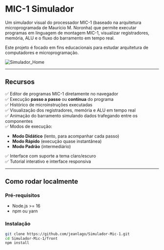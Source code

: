 # MIC-1 Simulador

Um simulador visual do processador MIC-1 (baseado na arquitetura microprogramada de Maurício M. Noronha) que permite executar programas em linguagem de montagem MIC-1, visualizar registradores, memória, ALU e o fluxo do barramento em tempo real.

Este projeto é focado em fins educacionais para estudar arquitetura de computadores e microprogramação.

![Simulador_Home](https://github.com/user-attachments/assets/a7c460e4-b3ba-4f35-8209-d33aa2ccef4f) <!-- coloque um gif ou imagem do seu simulador aqui -->

---

## Recursos

✅ Editor de programas MIC-1 diretamente no navegador  
✅ Execução **passo a passo** ou **contínua** do programa  
✅ Histórico de microinstruções executadas  
✅ Visualização dos registradores, memória e ALU em tempo real  
✅ Animação do barramento simulando dados trafegando entre os componentes  
✅ Modos de execução:
- **Modo Didático** (lento, para acompanhar cada passo)
- **Modo Rápido** (execução quase instantânea)
- **Modo Padrão** (intermediário)

✅ Interface com suporte a tema claro/escuro  
✅ Tutorial interativo e interface responsiva

---

## Como rodar localmente

### Pré-requisitos ##

- Node.js >= 16
- npm ou yarn

### Instalação ##

```bash
git clone https://github.com/jeanlago/Simulador-Mic-1.git
cd Simulador-Mic-1/front
npm install
